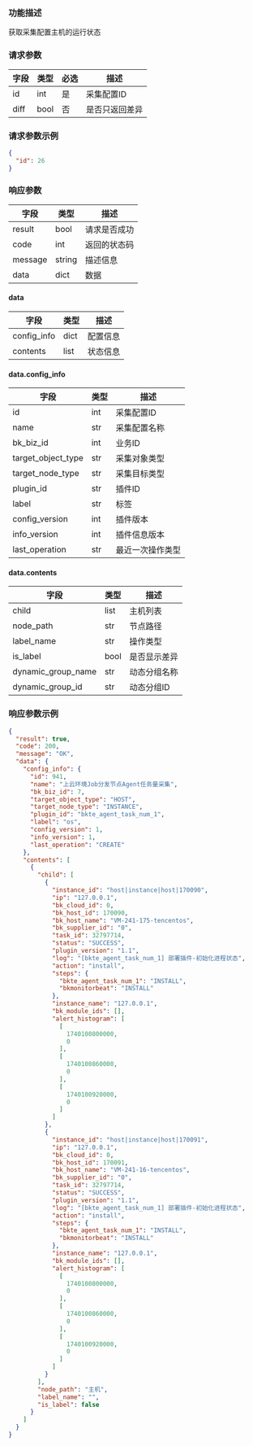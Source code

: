 ### 功能描述

获取采集配置主机的运行状态


### 请求参数          

| 字段   | 类型   | 必选 | 描述      |
|------|------|----|---------|
| id   | int  | 是  | 采集配置ID  |
| diff | bool | 否  | 是否只返回差异 |

### 请求参数示例

```json
{
  "id": 26
}
```

### 响应参数

| 字段      | 类型     | 描述     |
|---------|--------|--------|
| result  | bool   | 请求是否成功 |
| code    | int    | 返回的状态码 |
| message | string | 描述信息   | 
| data    | dict   | 数据     |

#### data

| 字段          | 类型   | 描述   |
|-------------|------|------|
| config_info | dict | 配置信息 |
| contents    | list | 状态信息 |

#### data.config_info

| 字段                 | 类型  | 描述       |
|--------------------|-----|----------|
| id                 | int | 采集配置ID   |
| name               | str | 采集配置名称   |
| bk_biz_id          | int | 业务ID     | 
| target_object_type | str | 采集对象类型   |
| target_node_type   | str | 采集目标类型   |
| plugin_id          | str | 插件ID     |
| label              | str | 标签       | 
| config_version     | int | 插件版本     |
| info_version       | int | 插件信息版本   |
| last_operation     | str | 最近一次操作类型 |

#### data.contents

| 字段                 | 类型   | 描述     |
|--------------------|------|--------|
| child              | list | 主机列表   |
| node_path          | str  | 节点路径   |
| label_name         | str  | 操作类型   | 
| is_label           | bool | 是否显示差异 |
| dynamic_group_name | str  | 动态分组名称 |
| dynamic_group_id   | str  | 动态分组ID |

### 响应参数示例

```json
{
  "result": true,
  "code": 200,
  "message": "OK",
  "data": {
    "config_info": {
      "id": 941,
      "name": "上云环境Job分发节点Agent任务量采集",
      "bk_biz_id": 7,
      "target_object_type": "HOST",
      "target_node_type": "INSTANCE",
      "plugin_id": "bkte_agent_task_num_1",
      "label": "os",
      "config_version": 1,
      "info_version": 1,
      "last_operation": "CREATE"
    },
    "contents": [
      {
        "child": [
          {
            "instance_id": "host|instance|host|170090",
            "ip": "127.0.0.1",
            "bk_cloud_id": 0,
            "bk_host_id": 170090,
            "bk_host_name": "VM-241-175-tencentos",
            "bk_supplier_id": "0",
            "task_id": 32797714,
            "status": "SUCCESS",
            "plugin_version": "1.1",
            "log": "[bkte_agent_task_num_1] 部署插件-初始化进程状态",
            "action": "install",
            "steps": {
              "bkte_agent_task_num_1": "INSTALL",
              "bkmonitorbeat": "INSTALL"
            },
            "instance_name": "127.0.0.1",
            "bk_module_ids": [],
            "alert_histogram": [
              [
                1740100800000,
                0
              ],
              [
                1740100860000,
                0
              ],
              [
                1740100920000,
                0
              ]
            ]
          },
          {
            "instance_id": "host|instance|host|170091",
            "ip": "127.0.0.1",
            "bk_cloud_id": 0,
            "bk_host_id": 170091,
            "bk_host_name": "VM-241-16-tencentos",
            "bk_supplier_id": "0",
            "task_id": 32797714,
            "status": "SUCCESS",
            "plugin_version": "1.1",
            "log": "[bkte_agent_task_num_1] 部署插件-初始化进程状态",
            "action": "install",
            "steps": {
              "bkte_agent_task_num_1": "INSTALL",
              "bkmonitorbeat": "INSTALL"
            },
            "instance_name": "127.0.0.1",
            "bk_module_ids": [],
            "alert_histogram": [
              [
                1740100800000,
                0
              ],
              [
                1740100860000,
                0
              ],
              [
                1740100920000,
                0
              ]
            ]
          }
        ],
        "node_path": "主机",
        "label_name": "",
        "is_label": false
      }
    ]
  }
}
```
